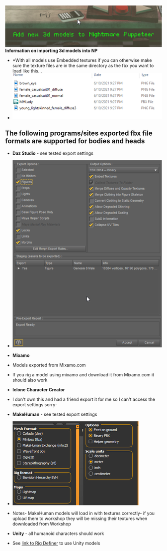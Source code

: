  ![Add3dmodelimage](https://github.com/mdotstrange/NightmarePuppeteerPublic/raw/master/Files/add3dModels.png)
**Information on importing 3d models into NP**

* *With all models use Embedded textures if you can otherwise make sure the texture files are in the same directory as the fbx you want to load like this...
* ![File example](https://github.com/mdotstrange/NightmarePuppeteerPublic/raw/master/Files/FileTextures.png)

 **The following programs/sites exported fbx file formats are supported for bodies and heads**
 ----------------
 
 * **Daz Studio** - see tested export settings
 * ![DazExportImage](https://github.com/mdotstrange/NightmarePuppeteerPublic/raw/master/Files/DazOptions.png)

* **Mixamo**
* Models exported from Mixamo.com
* If you rig a model using mixamo and download it from Mixamo.com it should also work

* **Iclone Character Creator**
* I don't own this and had a friend export it for me so I can't access the export settings sorry-

 * **MakeHuman** - see tested export settings
 * ![MakeHUmanExport](https://github.com/mdotstrange/NightmarePuppeteerPublic/raw/master/Files/MakeHUman2.jpg)
 * Notes- MakeHuman models will load in with textures correctly- if you upload them to workshop they will be missing their textures when downloaded from Workshop

* **Unity** - all humanoid characters should work
* See [link to Rig Definer](https://github.com/mdotstrange/NightmarePuppeteerPublic/releases/tag/v1.0) to use Unity models
